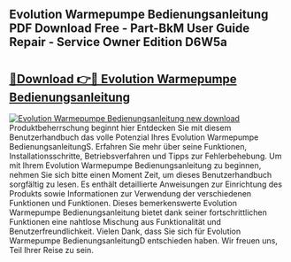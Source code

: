 ## Evolution Warmepumpe Bedienungsanleitung PDF Download Free - Part-BkM User Guide Repair - Service Owner Edition D6W5a

# <h2><a href="http://df4hioq.blite.top/?on=Evolution+Warmepumpe+Bedienungsanleitung">🔗Download 👉🔴 Evolution Warmepumpe Bedienungsanleitung</a></h2>

[![Evolution Warmepumpe Bedienungsanleitung new download](https://i.imgur.com/lujVjoI.png)](http://df4hioq.blite.top/?on=Evolution+Warmepumpe+Bedienungsanleitung)
Produktbeherrschung beginnt hier Entdecken Sie mit diesem Benutzerhandbuch das volle Potenzial Ihres Evolution Warmepumpe BedienungsanleitungS. Erfahren Sie mehr über seine Funktionen, Installationsschritte, Betriebsverfahren und Tipps zur Fehlerbehebung. Um mit Ihrem Evolution Warmepumpe Bedienungsanleitung zu beginnen, nehmen Sie sich bitte einen Moment Zeit, um dieses Benutzerhandbuch sorgfältig zu lesen. Es enthält detaillierte Anweisungen zur Einrichtung des Produkts sowie Informationen zur Verwendung der verschiedenen Funktionen und Funktionen. Dieses bemerkenswerte Evolution Warmepumpe Bedienungsanleitung bietet dank seiner fortschrittlichen Funktionen eine nahtlose Mischung aus Funktionalität und Benutzerfreundlichkeit. Vielen Dank, dass Sie sich für Evolution Warmepumpe BedienungsanleitungD entschieden haben. Wir freuen uns, Teil Ihrer Reise zu sein.
